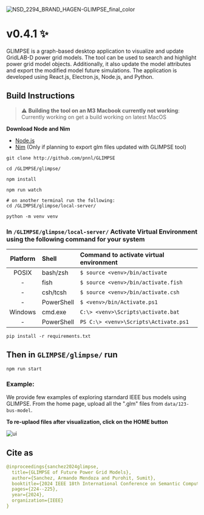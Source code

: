 ![NSD_2294_BRAND_HAGEN-GLIMPSE_final_color](https://github.com/user-attachments/assets/182d1235-eb30-4467-b880-aec3000e786f)

# v0.4.1 ✨

GLIMPSE is a graph-based desktop application to visualize and update GridLAB-D power grid models. The tool can be used to search and highlight power grid model objects. Additionally, it also update the model attributes and export the modified model future simulations. The application is developed using React.js, Electron.js, Node.js, and Python.

## Build Instructions

> :warning: **Building the tool on an M3 Macbook currently not working**: Currently working on get a build working on latest MacOS

**Download Node and Nim**

-  [Node.js](https://nodejs.org/en)
-  [Nim](https://nim-lang.org/install.html) (Only if planning to export glm files updated with GLIMPSE tool)

```
git clone http://github.com/pnnl/GLIMPSE

cd /GLIMPSE/glimpse/

npm install

npm run watch

# on another terminal run the following:
cd /GLIMPSE/glimpse/local-server/

python -m venv venv
```

### In `/GLIMPSE/glimpse/local-server/` Activate Virtual Environment using the following command for your system

| Platform | Shell      | Command to activate virtual environment |
| :------: | :--------- | :-------------------------------------- |
|  POSIX   | bash/zsh   | `$ source <venv>/bin/activate`          |
|    -     | fish       | `$ source <venv>/bin/activate.fish`     |
|    -     | csh/tcsh   | `$ source <venv>/bin/activate.csh`      |
|    -     | PowerShell | `$ <venv>/bin/Activate.ps1`             |
| Windows  | cmd.exe    | `C:\> <venv>\Scripts\activate.bat`      |
|    -     | PowerShell | `PS C:\> <venv>\Scripts\Activate.ps1`   |

```
pip install -r requirements.txt
```

## Then in `GLIMPSE/glimpse/` run

```
npm run start
```

### Example:

We provide few examples of exploring starndard IEEE bus models using GLIMPSE. From the home page, upload all the ".glm" files from `data/123-bus-model`.

**To re-uplaod files after visualization, click on the HOME button**

![ui](https://github.com/user-attachments/assets/76ecdcf4-df35-4c9f-9878-c99cdc49dfea)

## Cite as

```yaml
@inproceedings{sanchez2024glimpse,
  title={GLIMPSE of Future Power Grid Models},
  author={Sanchez, Armando Mendoza and Purohit, Sumit},
  booktitle={2024 IEEE 18th International Conference on Semantic Computing (ICSC)},
  pages={224--225},
  year={2024},
  organization={IEEE}
}
```
